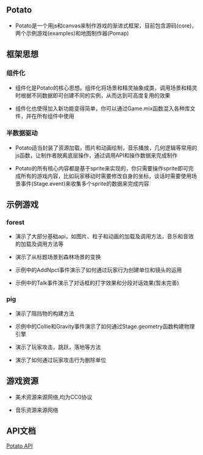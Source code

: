 ## Potato

   * Potato是一个用js和canvas来制作游戏的渐进式框架，目前包含源码(core)，两个示例游戏(examples)和地图制作器(Pomap)

## 框架思想

   ### 组件化

   * 组件化是Potato的核心思想。组件化将场景和精灵抽象成类，调用场景和精灵时根据不同数据即可创建不同的实例，从而达到可高度复用的效果

   * 组件化也使得加入新功能变得简单，你可以通过Game.mix函数混入各种库文件，并在所有组件中使用

   ### 半数据驱动

   * Potato适当封装了资源加载，图片和动画绘制，音乐播放，几何逻辑等常用的js函数，让制作者脱离底层操作，通过调用API和操作数据来完成制作

   * Potato的所有核心内容都是基于sprite来实现的，你只需要操作sprite即可完成所有的游戏内容，比如玩家移动时需要修改自身的坐标，谈话时需要使用场景事件(Stage.event)来收集多个sprite的数据来完成内容

## 示例游戏

   ### forest

   * 演示了大部分基础api，如图片、粒子和动画的加载及调用方法，音乐和音效的加载及调用方法等

   * 演示了从标题场景到森林场景的变换

   * 示例中的AddNpct事件演示了如何通过玩家行为创建单位和镜头的运用

   * 示例中的Talk事件演示了对话框的打字效果和分段对话效果(暂未完善)

   ### pig

   * 演示了阻挡物的构建方法

   * 示例中的Collie和Gravity事件演示了如何通过Stage.geometry函数构建物理引擎

   * 演示了玩家攻击，跳跃，落地等方法

   * 演示了如何通过玩家攻击行为删除单位

## 游戏资源

   * 美术资源来源网络,均为CC0协议

   * 音乐资源来源网络

## API文档

   [Potato API](https://www.yuque.com/books/share/662514e0-513d-44b6-9f95-343b279351b8?#)
